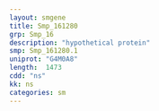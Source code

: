 ```yaml
---
layout: smgene
title: Smp_161280
grp: Smp_16
description: "hypothetical protein"
smp: Smp_161280.1
uniprot: "G4M0A8"
length:  1473
cdd: "ns"
kk: ns
categories: sm
---
```

